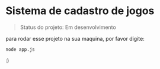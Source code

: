 <h1>Sistema de cadastro de jogos</h1>

> Status do projeto: Em desenvolvimento

para rodar esse projeto na sua maquina, por favor digite:

```
node app.js
```

:)
